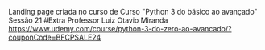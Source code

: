 Landing page criada no curso de Curso "Python 3 do básico ao avançado"
Sessão 21 #Extra
Professor Luiz Otavio Miranda
https://www.udemy.com/course/python-3-do-zero-ao-avancado/?couponCode=BFCPSALE24
